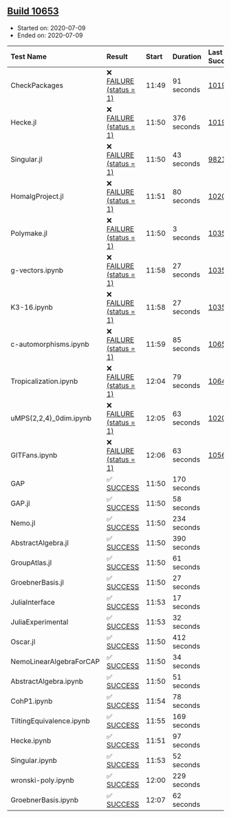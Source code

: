 ## [Build 10653](https://oscarci.mathematik.uni-kl.de/job/oscar/10653/)

* Started on: 2020-07-09
* Ended on: 2020-07-09

| Test Name    | Result | Start | Duration | Last Success | First Failure |
|:-------------|:-------|:------|:---------|:-------------|:--------------|
| CheckPackages | ❌ [FAILURE (status = 1)](https://oscarci.mathematik.uni-kl.de/job/oscar/10653/artifact/logs/build-10653/CheckPackages.log) | 11:49 | 91 seconds | [10197](https://oscarci.mathematik.uni-kl.de/job/oscar/10197/) | [10198](https://oscarci.mathematik.uni-kl.de/job/oscar/10198/) |
| Hecke.jl | ❌ [FAILURE (status = 1)](https://oscarci.mathematik.uni-kl.de/job/oscar/10653/artifact/logs/build-10653/Hecke.jl.log) | 11:50 | 376 seconds | [10197](https://oscarci.mathematik.uni-kl.de/job/oscar/10197/) | [10198](https://oscarci.mathematik.uni-kl.de/job/oscar/10198/) |
| Singular.jl | ❌ [FAILURE (status = 1)](https://oscarci.mathematik.uni-kl.de/job/oscar/10653/artifact/logs/build-10653/Singular.jl.log) | 11:50 | 43 seconds | [9821](https://oscarci.mathematik.uni-kl.de/job/oscar/9821/) | [9822](https://oscarci.mathematik.uni-kl.de/job/oscar/9822/) |
| HomalgProject.jl | ❌ [FAILURE (status = 1)](https://oscarci.mathematik.uni-kl.de/job/oscar/10653/artifact/logs/build-10653/HomalgProject.jl.log) | 11:51 | 80 seconds | [10209](https://oscarci.mathematik.uni-kl.de/job/oscar/10209/) | [10210](https://oscarci.mathematik.uni-kl.de/job/oscar/10210/) |
| Polymake.jl | ❌ [FAILURE (status = 1)](https://oscarci.mathematik.uni-kl.de/job/oscar/10653/artifact/logs/build-10653/Polymake.jl.log) | 11:50 | 3 seconds | [10356](https://oscarci.mathematik.uni-kl.de/job/oscar/10356/) | [10357](https://oscarci.mathematik.uni-kl.de/job/oscar/10357/) |
| g-vectors.ipynb | ❌ [FAILURE (status = 1)](https://oscarci.mathematik.uni-kl.de/job/oscar/10653/artifact/logs/build-10653/g-vectors.ipynb.log) | 11:58 | 27 seconds | [10356](https://oscarci.mathematik.uni-kl.de/job/oscar/10356/) | [10357](https://oscarci.mathematik.uni-kl.de/job/oscar/10357/) |
| K3-16.ipynb | ❌ [FAILURE (status = 1)](https://oscarci.mathematik.uni-kl.de/job/oscar/10653/artifact/logs/build-10653/K3-16.ipynb.log) | 11:58 | 27 seconds | [10356](https://oscarci.mathematik.uni-kl.de/job/oscar/10356/) | [10357](https://oscarci.mathematik.uni-kl.de/job/oscar/10357/) |
| c-automorphisms.ipynb | ❌ [FAILURE (status = 1)](https://oscarci.mathematik.uni-kl.de/job/oscar/10653/artifact/logs/build-10653/c-automorphisms.ipynb.log) | 11:59 | 85 seconds | [10652](https://oscarci.mathematik.uni-kl.de/job/oscar/10652/) | [10653](https://oscarci.mathematik.uni-kl.de/job/oscar/10653/) |
| Tropicalization.ipynb | ❌ [FAILURE (status = 1)](https://oscarci.mathematik.uni-kl.de/job/oscar/10653/artifact/logs/build-10653/Tropicalization.ipynb.log) | 12:04 | 79 seconds | [10649](https://oscarci.mathematik.uni-kl.de/job/oscar/10649/) | [10650](https://oscarci.mathematik.uni-kl.de/job/oscar/10650/) |
| uMPS(2,2,4)_0dim.ipynb | ❌ [FAILURE (status = 1)](https://oscarci.mathematik.uni-kl.de/job/oscar/10653/artifact/logs/build-10653/uMPS-2-2-4-_0dim.ipynb.log) | 12:05 | 63 seconds | [10209](https://oscarci.mathematik.uni-kl.de/job/oscar/10209/) | [10210](https://oscarci.mathematik.uni-kl.de/job/oscar/10210/) |
| GITFans.ipynb | ❌ [FAILURE (status = 1)](https://oscarci.mathematik.uni-kl.de/job/oscar/10653/artifact/logs/build-10653/GITFans.ipynb.log) | 12:06 | 63 seconds | [10566](https://oscarci.mathematik.uni-kl.de/job/oscar/10566/) | [10567](https://oscarci.mathematik.uni-kl.de/job/oscar/10567/) |
| GAP | ✅ [SUCCESS](https://oscarci.mathematik.uni-kl.de/job/oscar/10653/artifact/logs/build-10653/GAP.log) | 11:50 | 170 seconds |  |  |
| GAP.jl | ✅ [SUCCESS](https://oscarci.mathematik.uni-kl.de/job/oscar/10653/artifact/logs/build-10653/GAP.jl.log) | 11:50 | 58 seconds |  |  |
| Nemo.jl | ✅ [SUCCESS](https://oscarci.mathematik.uni-kl.de/job/oscar/10653/artifact/logs/build-10653/Nemo.jl.log) | 11:50 | 234 seconds |  |  |
| AbstractAlgebra.jl | ✅ [SUCCESS](https://oscarci.mathematik.uni-kl.de/job/oscar/10653/artifact/logs/build-10653/AbstractAlgebra.jl.log) | 11:50 | 390 seconds |  |  |
| GroupAtlas.jl | ✅ [SUCCESS](https://oscarci.mathematik.uni-kl.de/job/oscar/10653/artifact/logs/build-10653/GroupAtlas.jl.log) | 11:50 | 61 seconds |  |  |
| GroebnerBasis.jl | ✅ [SUCCESS](https://oscarci.mathematik.uni-kl.de/job/oscar/10653/artifact/logs/build-10653/GroebnerBasis.jl.log) | 11:50 | 27 seconds |  |  |
| JuliaInterface | ✅ [SUCCESS](https://oscarci.mathematik.uni-kl.de/job/oscar/10653/artifact/logs/build-10653/JuliaInterface.log) | 11:53 | 17 seconds |  |  |
| JuliaExperimental | ✅ [SUCCESS](https://oscarci.mathematik.uni-kl.de/job/oscar/10653/artifact/logs/build-10653/JuliaExperimental.log) | 11:53 | 32 seconds |  |  |
| Oscar.jl | ✅ [SUCCESS](https://oscarci.mathematik.uni-kl.de/job/oscar/10653/artifact/logs/build-10653/Oscar.jl.log) | 11:50 | 412 seconds |  |  |
| NemoLinearAlgebraForCAP | ✅ [SUCCESS](https://oscarci.mathematik.uni-kl.de/job/oscar/10653/artifact/logs/build-10653/NemoLinearAlgebraForCAP.log) | 11:50 | 34 seconds |  |  |
| AbstractAlgebra.ipynb | ✅ [SUCCESS](https://oscarci.mathematik.uni-kl.de/job/oscar/10653/artifact/logs/build-10653/AbstractAlgebra.ipynb.log) | 11:50 | 51 seconds |  |  |
| CohP1.ipynb | ✅ [SUCCESS](https://oscarci.mathematik.uni-kl.de/job/oscar/10653/artifact/logs/build-10653/CohP1.ipynb.log) | 11:54 | 78 seconds |  |  |
| TiltingEquivalence.ipynb | ✅ [SUCCESS](https://oscarci.mathematik.uni-kl.de/job/oscar/10653/artifact/logs/build-10653/TiltingEquivalence.ipynb.log) | 11:55 | 169 seconds |  |  |
| Hecke.ipynb | ✅ [SUCCESS](https://oscarci.mathematik.uni-kl.de/job/oscar/10653/artifact/logs/build-10653/Hecke.ipynb.log) | 11:51 | 97 seconds |  |  |
| Singular.ipynb | ✅ [SUCCESS](https://oscarci.mathematik.uni-kl.de/job/oscar/10653/artifact/logs/build-10653/Singular.ipynb.log) | 11:53 | 52 seconds |  |  |
| wronski-poly.ipynb | ✅ [SUCCESS](https://oscarci.mathematik.uni-kl.de/job/oscar/10653/artifact/logs/build-10653/wronski-poly.ipynb.log) | 12:00 | 229 seconds |  |  |
| GroebnerBasis.ipynb | ✅ [SUCCESS](https://oscarci.mathematik.uni-kl.de/job/oscar/10653/artifact/logs/build-10653/GroebnerBasis.ipynb.log) | 12:07 | 62 seconds |  |  |
